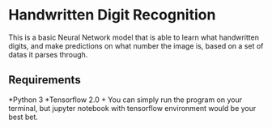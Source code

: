# Handwritten Digit Recognition 
This is a basic Neural Network model that is able to learn what handwritten digits, and make predictions on what number the image is, based on a set of datas it parses through. 

## Requirements
*Python 3
*Tensorflow 2.0 +
You can simply run the program on your terminal, but jupyter notebook with tensorflow environment would be your best bet.  